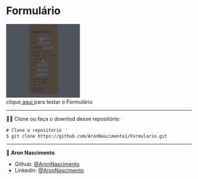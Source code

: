 # Formulário



<a href="https://aronnascimento1.github.io/Formulario/"><img src="/assets/GifFormulario.gif" width="200px" height="200px"></a><br>
clique<a href="https://aronnascimento1.github.io/Formulario/"> aqui </a>para testar o Formulário
_________
🧑‍💻 Clone ou faça o downlod desse repositório:

```
# Clone o repositório
$ git clone https://github.com/AronNascimento1/Formulario.git
```


_________

👤 **Aron Nascimento**
* Github: [@AronNascimento](https://github.com/AronNascimento1)
* Linkedin: [@AronNascimento](https://www.linkedin.com/in/aron-nascimento-a09bbba0/)

